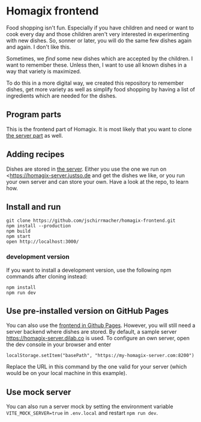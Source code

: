 # Homagix frontend

Food shopping isn't fun. Especially if you have children and need or want to cook every day and those children aren't very interested in experimenting with new dishes. So, sonner or later, you will do the same few dishes again and again. I don't like this.

Sometimes, we _find_ some new dishes which are accepted by the children. I want to remember these. Unless then, I want to use all known dishes in a way that variety is maximized.

To do this in a more digital way, we created this repository to remember dishes, get more variety as well as simplify food shopping by having a list of ingredients which are needed for the dishes.

## Program parts

This is the frontend part of Homagix. It is most likely that you want to clone [the server part](https://github.com/jschirrmacher/homagix-server) as well.

## Adding recipes

Dishes are stored in [the server](https://github.com/jschirrmacher/homagix-server). Either you use the one we run on <https://homagix-server.justso.de and get the dishes we like, or you run your own server and can store your own. Have a look at the repo, to learn how.

## Install and run

    git clone https://github.com/jschirrmacher/homagix-frontend.git
    npm install --production
    npm build
    npm start
    open http://localhost:3000/

### development version

If you want to install a development version, use the following npm commands after cloning instead:

    npm install
    npm run dev

## Use pre-installed version on GitHub Pages

You can also use the [frontend in Github Pages](https://jschirrmacher.github.io/homagix-frontend/). However, you will still need a server backend where dishes are stored. By default, a sample server <https://homagix-server.dilab.co> is used. To configure an own server, open the dev console in your browser and enter

    localStorage.setItem("basePath", "https://my-homagix-server.com:8200")

Replace the URL in this command by the one valid for your server (which would be on your local machine in this example).

## Use mock server

You can also run a server mock by setting the environment variable `VITE_MOCK_SERVER=true` in `.env.local` and restart `npm run dev`.
